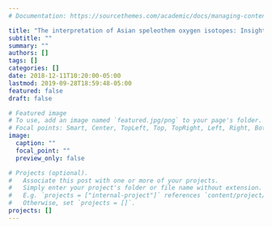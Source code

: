 ```yaml
---
# Documentation: https://sourcethemes.com/academic/docs/managing-content/

title: "The interpretation of Asian speleothem oxygen isotopes: Insights from an isotope-enabled model"
subtitle: ""
summary: ""
authors: []
tags: []
categories: []
date: 2018-12-11T10:20:00-05:00
lastmod: 2019-09-28T18:59:48-05:00
featured: false
draft: false

# Featured image
# To use, add an image named `featured.jpg/png` to your page's folder.
# Focal points: Smart, Center, TopLeft, Top, TopRight, Left, Right, BottomLeft, Bottom, BottomRight.
image:
  caption: ""
  focal_point: ""
  preview_only: false

# Projects (optional).
#   Associate this post with one or more of your projects.
#   Simply enter your project's folder or file name without extension.
#   E.g. `projects = ["internal-project"]` references `content/project/deep-learning/index.md`.
#   Otherwise, set `projects = []`.
projects: []
---
```

